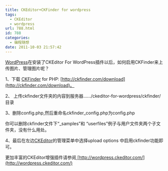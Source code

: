 ```yaml
---
title: CKEditor+CKFinder for wordpress
tags:
  - CKEditor
  - wordpress
url: 788.html
id: 788
categories:
  - 编程随想
date: 2011-10-03 21:57:42
---
```


[WordPress](http://www.hihaven.cn/tag/wordpress-2 "查看 WordPress 中所有日志")在安装了CKEditor For WordPress插件以后，如何启用CKFinder来上传图片、管理图片呢？

1、下载 [CKFinder](http://www.hihaven.cn/tag/ckfinder "查看 CKFinder 中所有日志") for PHP: [http://ckfinder.com/download](http://ckfinder.com/download)。  
  
2、 上传ckfinder文件夹的内容到服务器....../ckeditor-for-wordpress/ckfinder/   目录  
  
3、删除config.php,然后重命名ckfinder_config.php为config.php

你可以删除ckfinder文件下“_samples”和 “userfiles”例子与用户文件夹两个子文件夹，没有什么用处。

4、最后在左边[CKEditor](http://www.hihaven.cn/tag/ckeditor "查看 CKEditor 中所有日志")的管理菜单中选择upload options 中启用ckfinder功能即可。

更加丰富的CKEditor增强插件请参阅[ ](http://wordpress.ckeditor.com/)[http://wordpress.ckeditor.com/](http://wordpress.ckeditor.com/)